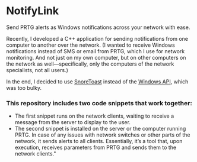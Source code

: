 # NotifyLink
Send PRTG alerts as Windows notifications across your network with ease.

Recently, I developed a C++ application for sending notifications from one computer to another over the network.
(I wanted to receive Windows notifications instead of SMS or email from PRTG, which I use for network monitoring. And not just on my own computer, but on other computers on the network as well—specifically, only the computers of the network specialists, not all users.)

In the end, I decided to use [SnoreToast](https://github.com/KDE/snoretoast) instead of the [Windows API](https://developer.microsoft.com/en-us/windows/downloads/windows-sdk/), which was too bulky.

### This repository includes two code snippets that work together:
+ The first snippet runs on the network clients, waiting to receive a message from the server to display to the user.
+ The second snippet is installed on the server or the computer running PRTG. In case of any issues with network switches or other parts of the network, it sends alerts to all clients. Essentially, it’s a tool that, upon execution, receives parameters from PRTG and sends them to the network clients."
